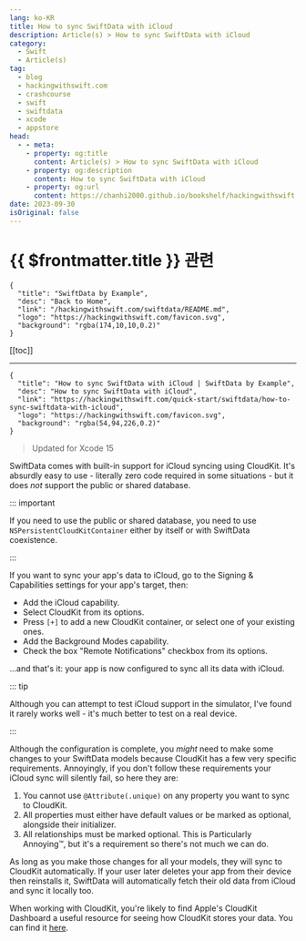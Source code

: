 ```yaml
---
lang: ko-KR
title: How to sync SwiftData with iCloud
description: Article(s) > How to sync SwiftData with iCloud
category:
  - Swift
  - Article(s)
tag: 
  - blog
  - hackingwithswift.com
  - crashcourse
  - swift
  - swiftdata
  - xcode
  - appstore
head:
  - - meta:
    - property: og:title
      content: Article(s) > How to sync SwiftData with iCloud
    - property: og:description
      content: How to sync SwiftData with iCloud
    - property: og:url
      content: https://chanhi2000.github.io/bookshelf/hackingwithswift.com/swiftdata/how-to-sync-swiftdata-with-icloud.html
date: 2023-09-30
isOriginal: false
---
```


# {{ $frontmatter.title }} 관련

```component VPCard
{
  "title": "SwiftData by Example",
  "desc": "Back to Home",
  "link": "/hackingwithswift.com/swiftdata/README.md",
  "logo": "https://hackingwithswift.com/favicon.svg",
  "background": "rgba(174,10,10,0.2)"
}
```

[[toc]]

---

```component VPCard
{
  "title": "How to sync SwiftData with iCloud | SwiftData by Example",
  "desc": "How to sync SwiftData with iCloud",
  "link": "https://hackingwithswift.com/quick-start/swiftdata/how-to-sync-swiftdata-with-icloud", 
  "logo": "https://hackingwithswift.com/favicon.svg",
  "background": "rgba(54,94,226,0.2)"
}
```

> Updated for Xcode 15

SwiftData comes with built-in support for iCloud syncing using CloudKit. It's absurdly easy to use - literally zero code required in some situations - but it does *not* support the public or shared database.

::: important

If you need to use the public or shared database, you need to use `NSPersistentCloudKitContainer` either by itself or with SwiftData coexistence.

:::

If you want to sync your app's data to iCloud, go to the Signing & Capabilities settings for your app's target, then:

- Add the iCloud capability.
- Select CloudKit from its options.
- Press <VPIcon icon="iconfont icon-select"/>`[+]` to add a new CloudKit container, or select one of your existing ones.
- Add the Background Modes capability.
- Check the box "Remote Notifications" checkbox from its options.

…and that's it: your app is now configured to sync all its data with iCloud.

::: tip

Although you can attempt to test iCloud support in the simulator, I've found it rarely works well - it's much better to test on a real device.

:::

Although the configuration is complete, you *might* need to make some changes to your SwiftData models because CloudKit has a few very specific requirements. Annoyingly, if you don't follow these requirements your iCloud sync will silently fail, so here they are:

1. You cannot use `@Attribute(.unique)` on any property you want to sync to CloudKit.
2. All properties must either have default values or be marked as optional, alongside their initializer.
3. All relationships must be marked optional. This is Particularly Annoying™, but it's a requirement so there's not much we can do.

As long as you make those changes for all your models, they will sync to CloudKit automatically. If your user later deletes your app from their device then reinstalls it, SwiftData will automatically fetch their old data from iCloud and sync it locally too.

When working with CloudKit, you're likely to find Apple's CloudKit Dashboard a useful resource for seeing how CloudKit stores your data. You can find it [<VPIcon icon="fa-brands fa-apple"/>here](https://icloud.developer.apple.com/dashboard).


